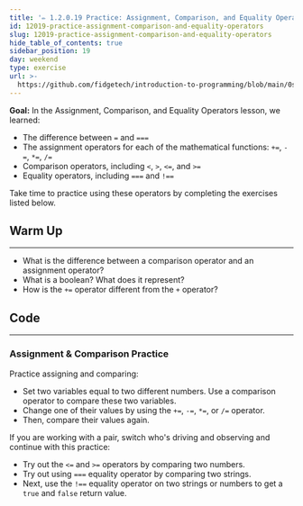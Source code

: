 ```yaml
---
title: '✏️ 1.2.0.19 Practice: Assignment, Comparison, and Equality Operators'
id: 12019-practice-assignment-comparison-and-equality-operators
slug: 12019-practice-assignment-comparison-and-equality-operators
hide_table_of_contents: true
sidebar_position: 19
day: weekend
type: exercise
url: >-
  https://github.com/fidgetech/introduction-to-programming/blob/main/0s_classwork_practice_assignment_comparison_and_equality_operators.md
---
```


**Goal:**  In the Assignment, Comparison, and Equality Operators lesson, we learned:

* The difference between `=` and `===`
* The assignment operators for each of the mathematical functions: `+=`, `-=`, `*=`, `/=`
* Comparison operators, including `<`, `>`, `<=`, and `>=`
* Equality operators, including `===` and `!==`

Take time to practice using these operators by completing the exercises listed below.

## Warm Up
<hr />

* What is the difference between a comparison operator and an assignment operator?
* What is a boolean? What does it represent?
* How is the `+=` operator different from the `+` operator?

## Code
<hr />

### Assignment & Comparison Practice

Practice assigning and comparing:

* Set two variables equal to two different numbers. Use a comparison operator to compare these two variables. 
* Change one of their values by using the `+=`, `-=`, `*=`, or `/=` operator. 
* Then, compare their values again.

If you are working with a pair, switch who's driving and observing and continue with this practice:

* Try out the `<=` and `>=` operators by comparing two numbers.
* Try out using `===` equality operator by comparing two strings.
* Next, use the `!==` equality operator on two strings or numbers to get a `true` and `false` return value.
